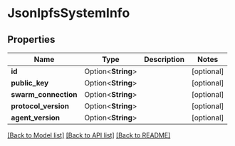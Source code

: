 # JsonIpfsSystemInfo

## Properties

Name | Type | Description | Notes
------------ | ------------- | ------------- | -------------
**id** | Option<**String**> |  | [optional]
**public_key** | Option<**String**> |  | [optional]
**swarm_connection** | Option<**String**> |  | [optional]
**protocol_version** | Option<**String**> |  | [optional]
**agent_version** | Option<**String**> |  | [optional]

[[Back to Model list]](../README.md#documentation-for-models) [[Back to API list]](../README.md#documentation-for-api-endpoints) [[Back to README]](../README.md)


